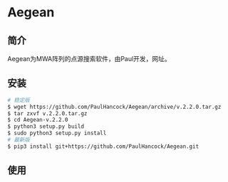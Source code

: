 # Aegean

## 简介

Aegean为MWA阵列的点源搜索软件，由Paul开发，网址。

## 安装

```bash
# 稳定版
$ wget https://github.com/PaulHancock/Aegean/archive/v.2.2.0.tar.gz
$ tar zxvf v.2.2.0.tar.gz
$ cd Aegean-v.2.2.0
$ python3 setup.py build
$ sudo python3 setup.py install
# 最新版
$ pip3 install git+https://github.com/PaulHancock/Aegean.git
```



## 使用
